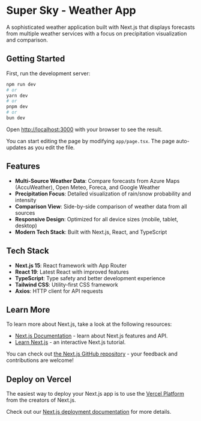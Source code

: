 # Super Sky - Weather App

A sophisticated weather application built with Next.js that displays forecasts from multiple weather services with a focus on precipitation visualization and comparison.

## Getting Started

First, run the development server:

```bash
npm run dev
# or
yarn dev
# or
pnpm dev
# or
bun dev
```

Open [http://localhost:3000](http://localhost:3000) with your browser to see the result.

You can start editing the page by modifying `app/page.tsx`. The page auto-updates as you edit the file.

## Features

- **Multi-Source Weather Data**: Compare forecasts from Azure Maps (AccuWeather), Open Meteo, Foreca, and Google Weather
- **Precipitation Focus**: Detailed visualization of rain/snow probability and intensity
- **Comparison View**: Side-by-side comparison of weather data from all sources
- **Responsive Design**: Optimized for all device sizes (mobile, tablet, desktop)
- **Modern Tech Stack**: Built with Next.js, React, and TypeScript

## Tech Stack

- **Next.js 15**: React framework with App Router
- **React 19**: Latest React with improved features
- **TypeScript**: Type safety and better development experience
- **Tailwind CSS**: Utility-first CSS framework
- **Axios**: HTTP client for API requests

## Learn More

To learn more about Next.js, take a look at the following resources:

- [Next.js Documentation](https://nextjs.org/docs) - learn about Next.js features and API.
- [Learn Next.js](https://nextjs.org/learn) - an interactive Next.js tutorial.

You can check out [the Next.js GitHub repository](https://github.com/vercel/next.js) - your feedback and contributions are welcome!

## Deploy on Vercel

The easiest way to deploy your Next.js app is to use the [Vercel Platform](https://vercel.com/new?utm_medium=default-template&filter=next.js&utm_source=create-next-app&utm_campaign=create-next-app-readme) from the creators of Next.js.

Check out our [Next.js deployment documentation](https://nextjs.org/docs/app/building-your-application/deploying) for more details.
